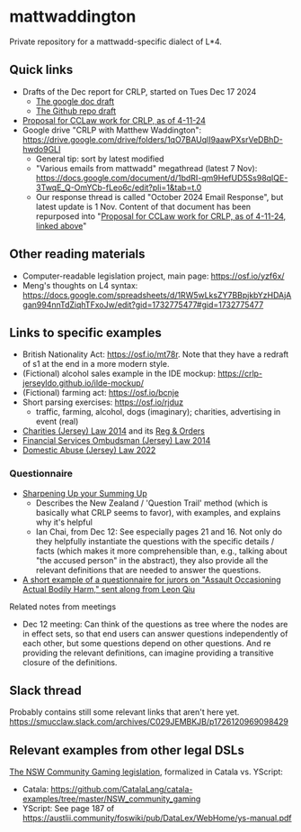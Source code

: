 # mattwaddington

Private repository for a mattwadd-specific dialect of L*4.

## Quick links

- Drafts of the Dec report for CRLP, started on Tues Dec 17 2024
  - [The google doc draft](https://docs.google.com/drawings/d/1CaJtpHDnRPQAfC2q3jdXjuXObJu9fN2WrJNfuqawHOk/edit)
  - [The Github repo draft](./REPORT.md)
- [Proposal for CCLaw work for CRLP, as of 4-11-24](https://drive.google.com/file/d/1KdI_usifYqUDmUpRvCxJfj8utIU8hk8J/view?usp=drive_link)
- Google drive "CRLP with Matthew Waddington": <https://drive.google.com/drive/folders/1qO7BAUqlI9aawPXsrVeDBhD-hwdo9GLI>
  - General tip: sort by latest modified
  - "Various emails from mattwadd" megathread (latest 7 Nov): <https://docs.google.com/document/d/1bdRI-qm9HefUD5Ss98qIQE-3TwqE_Q-OmYCb-fLeo6c/edit?pli=1&tab=t.0>
  - Our response thread is called "October 2024 Email Response", but latest update is 1 Nov. Content of that document has been repurposed into "[Proposal for CCLaw work for CRLP, as of 4-11-24, linked above](https://drive.google.com/file/d/1KdI_usifYqUDmUpRvCxJfj8utIU8hk8J/view?usp=drive_link)"

## Other reading materials

- Computer-readable legislation project, main page: <https://osf.io/yzf6x/>
- Meng's thoughts on L4 syntax: <https://docs.google.com/spreadsheets/d/1RW5wLksZY7BBpjkbYzHDAjAgan994nnTdZiqhTFxoJw/edit?gid=1732775477#gid=1732775477>

## Links to specific examples

- British Nationality Act: <https://osf.io/mt78r>. Note that they have a redraft of s1 at the end in a more modern style.
- (Fictional) alcohol sales example in the IDE mockup: <https://crlp-jerseyldo.github.io/ilde-mockup/>
- (Fictional) farming act: <https://osf.io/bcnje>
- Short parsing exercises: <https://osf.io/rjduz>
  - traffic, farming, alcohol, dogs (imaginary); charities, advertising in event (real)
- [Charities (Jersey) Law 2014](https://www.jerseylaw.je/laws/current/l_41_2014) and its [Reg & Orders](https://www.jerseylaw.je/laws/current/search?q=charities&size=n_50_n)
- [Financial Services Ombudsman (Jersey) Law 2014](https://www.jerseylaw.je/laws/current/l_14_2014)
- [Domestic Abuse (Jersey) Law 2022](https://www.jerseylaw.je/laws/current/l_27_2022)

### Questionnaire

- [Sharpening Up your Summing Up](https://supremecourt.nsw.gov.au/documents/Publications/Speeches/2016-Speeches/RAHulme_20160329_QTrails.pdf)
  - Describes the New Zealand / 'Question Trail' method (which is basically what CRLP seems to favor), with examples, and explains why it's helpful
  - Ian Chai, from Dec 12: See especially pages 21 and 16. Not only do they helpfully instantiate the questions with the specific details / facts (which makes it more comprehensible than, e.g., talking about "the accused person" in the abstract), they also provide all the relevant definitions that are needed to answer the questions.
- [A short example of a questionnaire for jurors on "Assault Occasioning Actual Bodily Harm," sent along from Leon Qiu](https://slack-files.com/T012Q6P08BY-F0858EU6J8Y-9fb05d409e)

Related notes from meetings

- Dec 12 meeting: Can think of the questions as tree where the nodes are in effect sets, so that end users can answer questions independently of each other, but some questions depend on other questions. And re providing the relevant definitions, can imagine providing a transitive closure of the definitions.

## Slack thread

Probably contains still some relevant links that aren't here yet. <https://smucclaw.slack.com/archives/C029JEMBKJB/p1726120969098429>

## Relevant examples from other legal DSLs

[The NSW Community Gaming legislation](https://legislation.nsw.gov.au/view/whole/html/inforce/current/sl-2020-0304), formalized in Catala vs. YScript:

- Catala: <https://github.com/CatalaLang/catala-examples/tree/master/NSW_community_gaming>
- YScript: See page 187 of <https://austlii.community/foswiki/pub/DataLex/WebHome/ys-manual.pdf>
